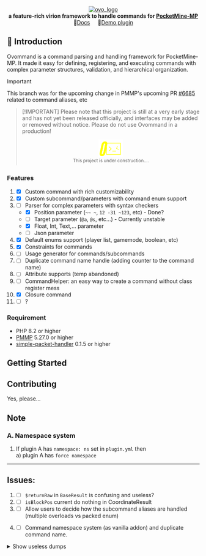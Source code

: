 <p align="center">
<a href="https://github.com/GalaxyGamesMC/Ovommand"><picture>
  <source media="(prefers-color-scheme: dark)" srcset="https://raw.githubusercontent.com/idumpster/image/main/ovommand/svg/white/ovommand_title.svg" width="600" height="88">
  <source media="(prefers-color-scheme: light)" srcset="https://raw.githubusercontent.com/idumpster/image/main/ovommand/svg/black/ovommand_title.svg" width="600" height="88">
  <img alt="ovo_logo" src="https://raw.githubusercontent.com/idumpster/image/main/ovommand/svg/blue/ovommand_title.svg" width="600" height="88">
</picture></a><br>
<b>a feature-rich virion framework to handle commands for <a href="https://github.com/pmmp/PocketMine-MP">PocketMine-MP</a></b><br>
📔<a href="https://github.com/GalaxyGamesMC/Ovommand/wiki">Docs</a>⠀⠀🔌<a href="https://github.com/idumpster/OvoTest">Demo plugin</a> 
</p>

## 📖 Introduction
Ovommand is a command parsing and handling framework for PocketMine-MP. It made it easy for defining, registering, and executing commands with complex parameter structures, validation, and hierarchical organization.<br>
> [!IMPORTANT]
> This branch was for the upcoming change in PMMP's upcoming PR [#6685](https://github.com/pmmp/PocketMine-MP/pull/6685) related to command aliases, etc 

<blockquote>

  [!IMPORTANT]
  Please note that this project is still at a very early stage and has not yet been released officially, and interfaces
  may be added or removed without notice. Please do not use Ovommand in a production!
<p align="center"> <img alt="ovo_warning" src="https://raw.githubusercontent.com/idumpster/image/main/ovommand/svg/yellow/short/ovommand_stupon.svg" width="65" height="45"><br>
<sup>This project is under construction....</sup></p>
</blockquote>

### Features
1. - [x] Custom command with rich customizability
2. - [x] Custom subcommand/parameters with command enum support
3. - [ ] Parser for complex parameters with syntax checkers
   - - [x] Position parameter (`~~ ~`, `12 -31 ~123`, etc) - Done?
   - - [ ] Target parameter (`@a`, `@s`, etc...) - Currently unstable
   - - [x] Float, Int, Text,... parameter
   - - [ ] Json parameter
4. - [x] Default enums support (player list, gamemode, boolean, etc)
5. - [x] Constraints for commands
6. - [ ] Usage generator for commands/subcommands
7. - [ ] Duplicate command name handle (adding counter to the command name)
8. - [ ] Attribute supports (temp abandoned)
9. - [ ] CommandHelper: an easy way to create a command without class register mess
10. - [x] Closure command
11. - [ ] ?
### Requirement
- PHP 8.2 or higher
- [PMMP](https://github.com//pmmp/PocketMine-MP) 5.27.0 or higher
- [simple-packet-handler](https://github.com/Muqsit/SimplePacketHandler) 0.1.5 or higher
## Getting Started
## Contributing
Yes, please...

## Note
### A. Namespace system
1) If plugin A has `namespace: ns` set in `plugin.yml` then <br>
a) plugin A has `force namespace`
<hr>

## Issues:
1. - [ ] `$returnRaw` in `BaseResult` is confusing and useless?
2. - [ ] `isBlockPos` current do nothing in CoordinateResult
3. - [ ] Allow users to decide how the subcommand aliases are handled (multiple overloads vs packed enum)
4. - [ ] Command namespace system (as vanilla addon) and duplicate command name.








<details> <summary>Show useless dumps</summary>

Enums system:

|                                                                       | Soft Enum | Hard Enum |
|:----------------------------------------------------------------------|:---------:|:---------:|
| Can value be read by owner?                                           |    YES    |    YES    |
| Can value be read by other? (Public)                                  |    YES    |    YES    |
| Can value be read by other? (Private)                                 |    NO     |    NO     |
| Can value be written by owner? (Before server starts)                 |    YES    |    YES    |
| Can value be written by others? (Private)                             |    NO     |    NO     |
| Can value be written by others? (Before server starts, not Protected) |    YES    |    YES    |
| Can value be written by owner? (After server starts)                  |    YES    |    NO     |
| Can value be written by others? (After server starts, not Protected)  |    YES    |    NO     |
| Can value be written by others? (Before server starts, Protected)     |    NO     |    NO     |
| Can value be written by others? (After server starts, Protected)      |    NO     |    NO     |
| Can alias be written by owner? (Before server starts)                 |    YES    |    YES    |
| Can alias be written by owner? (After server starts)                  |    YES    |    NO     |
| Can alias be written by others? (Before server starts, not Protected) |    YES    |    YES    |
| Can alias be written by others? (Before server starts, Protected)     |    NO     |    NO     |
| Can alias be written by others? (After server starts, not Protected)  |    YES    |    NO     |
| Can alias be written by others? (After server starts, Protected)      |    NO     |    NO     |

TODO:
- [x] make reasonable enum that handle it value correctly (string -> value)
- [x] custom enum, parameters, enum-based parameters
- [x] feature rich
- [x] usage messages
- [x] result system (parser), not that good tho :l
- [ ] attribute supports (temp abandoned)
- [ ] SubCommand doesn't require perms if wanted
- [ ] ~~make syntax parser based on its string pos, not the string itself for the accuracy in catching broken syntax~~ spoiled
- [x] fix a bug where the parser cannot check the correct span leading to this to be valid: `/tp ~~~ a`, where a is not valid but the parser cannot know that because it don't expect that to be a case!
- [ ] fix broken SYNTAX_PRINT_VANILLA
- [ ] fix an issue where it failed to parse the parameter after position parameter that has less than the span! eg: ~~~ a, failed to parse a

Suggest:
- [x] make canParse and parse into one
- [x] empty parameter functionality
- [ ] allow parameter to not provide data to the ingame auto-complete
- [x] make overloadId global which will make the code shorter
- [ ] template? (temp abandoned)
- [ ] move part of Ovommand to BaseCommand
- [ ] do subCommand even need description?
- [x] more features to the syntax parser
- [ ] rename parsedId & matchedId in Results to rawParsedCount & parsedCount

Discuss:
- [ ] Default Enums should have its own register and a version checker!? (temp abandoned)
- [x] the problem with shared data is that if other plugins try to use other plugins enum... the enum might not exist due to plugin loading order!
- [x] Default enums can have duplicated values if the event called more than twice on different plugins!
- [ ] Merge onRun() and onSyntaxError()?
- [ ] Add supports for private enums and synced properties for soft enums

Self note:
- Soft enums cannot spread out its value using flag 1!
- Two enums, one soft and one hard could have a same name
- Enum name could be set to anything, not just ascii / UTF-8


:x:
:heavy_check_mark:
:white_check_mark:

|checked|unchecked|crossed|
|---|---|---|
|&check;|_|&cross;|
|&#x2611;|&#x2610;|&#x2612;|


</details>